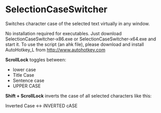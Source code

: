 # SelectionCaseSwitcher
Switches character case of the selected text virtually in any window.

No installation required for executables. Just download SelectionCaseSwitcher-x86.exe or SelectionCaseSwitcher-x64.exe and start it.
To use the script (an ahk file), please download and install AutoHotkey_L from http://www.autohotkey.com

**ScrollLock** toggles between:

* lower case
* Title Case
* Sentence case
* UPPER CASE

**Shift + ScrollLock** inverts the case of all selected characters like this:

Inverted Case <-> iNVERTED cASE
